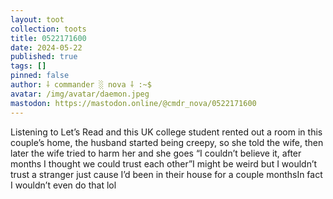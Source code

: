 ```yaml
---
layout: toot
collection: toots
title: 0522171600
date: 2024-05-22
published: true
tags: []
pinned: false
author: ⸸ commander ░ nova ⸸ :~$
avatar: /img/avatar/daemon.jpeg
mastodon: https://mastodon.online/@cmdr_nova/0522171600
---
```


Listening to Let’s Read and this UK college student rented out a room in this couple’s home, the husband started being creepy, so she told the wife, then later the wife tried to harm her and she goes “I couldn’t believe it, after months I thought we could trust each other”I might be weird but I wouldn’t trust a stranger just cause I’d been in their house for a couple monthsIn fact I wouldn’t even do that lol
